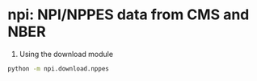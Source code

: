 # npi: NPI/NPPES data from CMS and NBER



1. Using the download module

```bash
python -m npi.download.nppes
```
